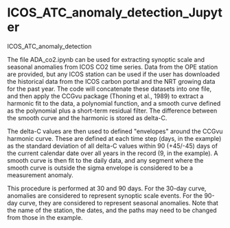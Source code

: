 # ICOS_ATC_anomaly_detection_Jupyter

ICOS_ATC_anomaly_detection 

The file ADA_co2.ipynb can be used for extracting synoptic scale and seasonal anomalies from ICOS CO2 time series. Data from the OPE station are provided, but any ICOS station can be used if the user has downloaded the historical data from the ICOS carbon portal and the NRT growing data for the past year. The code will concatenate these datasets into one file, and then apply the CCGvu package (Thoning et al., 1989) to extract a harmonic fit to the data, a polynomial function, and a smooth curve defined as the polynomial plus a short-term residual filter. The difference between the smooth curve and the harmonic is stored as delta-C.

The delta-C values are then used to defined "envelopes" around the CCGvu harmonic curve. These are defined at each time step (days, in the example) as the standard deviation of all delta-C values within 90 (+45/-45) days of the current calendar date over all years in the record (9, in the example). A smooth curve is then fit to the daily data, and any segment where the smooth curve is outside the sigma envelope is considered to be a measurement anomaly.

This procedure is performed at 30 and 90 days. For the 30-day curve, anomalies are considered to represent synoptic scale events. For the 90-day curve, they are considered to represent seasonal anomalies. Note that the name of the station, the dates, and the paths may need to be changed from those in the example.
